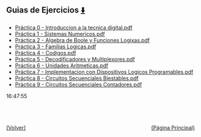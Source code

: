 
<html>
<body>
<h2>Guias de Ejercicios <a href="https://downgit.github.io/#/home?url=https://github.com/Apuntes-FIUBA/Apuntes-Electronica/tree/main/86 - Electrónica/8601 - Tecnica Digital/Guias de Ejercicios" style="font-size:20px">  ⬇️ </a></h2>
<ul>
    <li><a href="Práctica 0 - Introduccion a la tecnica digital.pdf">Práctica 0 - Introduccion a la tecnica digital.pdf</a></li>
    <li><a href="Práctica 1 - Sistemas Numericos.pdf">Práctica 1 - Sistemas Numericos.pdf</a></li>
    <li><a href="Práctica 2 - Algebra de Boole y Funciones Logixas.pdf">Práctica 2 - Algebra de Boole y Funciones Logixas.pdf</a></li>
    <li><a href="Práctica 3 - Familias Logicas.pdf">Práctica 3 - Familias Logicas.pdf</a></li>
    <li><a href="Práctica 4 - Codigos.pdf">Práctica 4 - Codigos.pdf</a></li>
    <li><a href="Práctica 5 - Decodificadores y Multiplexores.pdf">Práctica 5 - Decodificadores y Multiplexores.pdf</a></li>
    <li><a href="Práctica 6 - Unidades Aritmeticas.pdf">Práctica 6 - Unidades Aritmeticas.pdf</a></li>
    <li><a href="Práctica 7 - Implementacion con Dispositivos Logicos Programables.pdf">Práctica 7 - Implementacion con Dispositivos Logicos Programables.pdf</a></li>
    <li><a href="Práctica 8 - Circuitos Secuenciales Biestables.pdf">Práctica 8 - Circuitos Secuenciales Biestables.pdf</a></li>
    <li><a href="Práctica 9 - Circuitos Secuenciales Contadores.pdf">Práctica 9 - Circuitos Secuenciales Contadores.pdf</a></li>
</ul>
</body>
</html>






































16:47:55<br><br><br><br><br><a href="../" style="float: left">(Volver)</a> <a href="https://apuntes-fiuba.github.io/Apuntes-Electronica" style="float: right">(Página Principal)</a>
